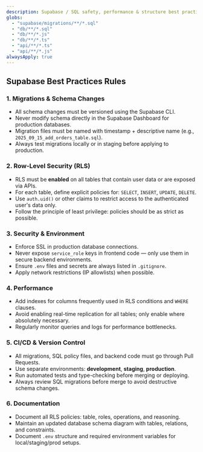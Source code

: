 ```yaml
---
description: Supabase / SQL safety, performance & structure best practices
globs:
  - "supabase/migrations/**/*.sql"
  - "db/**/*.sql"
  - "db/**/*.js"
  - "db/**/*.ts"
  - "api/**/*.ts"
  - "api/**/*.js"
alwaysApply: true
---
```


## Supabase Best Practices Rules

### 1. Migrations & Schema Changes
- All schema changes must be versioned using the Supabase CLI.  
- Never modify schema directly in the Supabase Dashboard for production databases.  
- Migration files must be named with timestamp + descriptive name (e.g., `2025_09_15_add_orders_table.sql`).  
- Always test migrations locally or in staging before applying to production.  

### 2. Row-Level Security (RLS)
- RLS must be **enabled** on all tables that contain user data or are exposed via APIs.  
- For each table, define explicit policies for: `SELECT`, `INSERT`, `UPDATE`, `DELETE`.  
- Use `auth.uid()` or other claims to restrict access to the authenticated user's data only.  
- Follow the principle of least privilege: policies should be as strict as possible.  

### 3. Security & Environment
- Enforce SSL in production database connections.  
- Never expose `service_role` keys in frontend code — only use them in secure backend environments.  
- Ensure `.env` files and secrets are always listed in `.gitignore`.  
- Apply network restrictions (IP allowlists) when possible.  

### 4. Performance
- Add indexes for columns frequently used in RLS conditions and `WHERE` clauses.  
- Avoid enabling real-time replication for all tables; only enable where absolutely necessary.  
- Regularly monitor queries and logs for performance bottlenecks.  

### 5. CI/CD & Version Control
- All migrations, SQL policy files, and backend code must go through Pull Requests.  
- Use separate environments: **development**, **staging**, **production**.  
- Run automated tests and type-checking before merging or deploying.  
- Always review SQL migrations before merge to avoid destructive schema changes.  

### 6. Documentation
- Document all RLS policies: table, roles, operations, and reasoning.  
- Maintain an updated database schema diagram with tables, relations, and constraints.  
- Document `.env` structure and required environment variables for local/staging/prod setups.  

